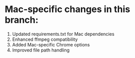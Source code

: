 # Mac-specific changes in this branch:

1. Updated requirements.txt for Mac dependencies
2. Enhanced ffmpeg compatibility
3. Added Mac-specific Chrome options
4. Improved file path handling
